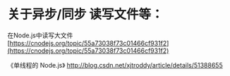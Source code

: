 # 关于异步/同步 读写文件等：

  
在Node.js中读写大文件 [https://cnodejs.org/topic/55a73038f73c01466cf931f2](https://cnodejs.org/topic/55a73038f73c01466cf931f2)

《单线程的 Node.js》 http://blog.csdn.net/xjtroddy/article/details/51388655

